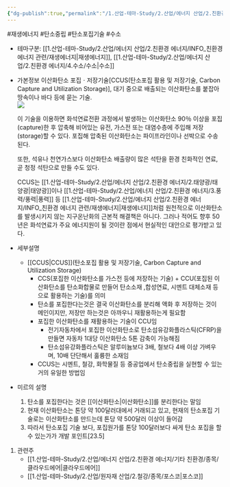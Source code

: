 ```yaml
---
{"dg-publish":true,"permalink":"/1.산업-테마-Study/2.산업/에너지 산업/2.친환경 에너지/INFO_친환경 에너지 관련/탄소포집시설/탄소포집기술/","created":"2024-11-20T21:02:28.536+09:00","updated":"2025-06-03T20:07:21.163+09:00"}
---
```


#재생에너지 #탄소중립 #탄소포집기술 #수소 

- 테마구분: [[1.산업-테마-Study/2.산업/에너지 산업/2.친환경 에너지/INFO_친환경 에너지 관련/재생에너지\|재생에너지]], [[1.산업-테마-Study/2.산업/에너지 산업/2.친환경 에너지/4.수소/수소\|수소]]

- 가본정보
	이산화탄소 포집ㆍ저장기술[CCUS(탄소포집 활용 및 저장기술, Carbon Capture and Utilization Storage)], 대기 중으로 배출되는 이산화탄소를 붙잡아 땅속이나 바다 등에 묻는 기술.  
	![](https://i.imgur.com/iaF55Zu.png)

	이 기술을 이용하면 화석연료전환 과정에서 발생하는 이산화탄소 90％ 이상을 포집(capture)한 후 압축해 비어있는 유전, 가스전 또는 대염수층에 주입해 저장(storage)할 수 있다. 포집해 압축된 이산화탄소는 파이프라인이나 선박으로 수송된다.  
	
	또한, 석유나 천연가스보다 이산화탄소 배출량이 많은 석탄을 환경 친화적인 연료, 곧 청정 석탄으로 만들 수도 있다.  
	
	CCUS는 [[1.산업-테마-Study/2.산업/에너지 산업/2.친환경 에너지/2.태양광/태양광\|태양광]]이나 [[1.산업-테마-Study/2.산업/에너지 산업/2.친환경 에너지/3.풍력/풍력\|풍력]] 등 [[1.산업-테마-Study/2.산업/에너지 산업/2.친환경 에너지/INFO_친환경 에너지 관련/재생에너지\|재생에너지]]처럼 원천적으로 이산화탄소를 발생시키지 않는 지구온난화의 근본적 해결책은 아니다. 그러나 적어도 향후 50년은 화석연료가 주요 에너지원이 될 것이란 점에서 현실적인 대안으로 평가받고 있다.



- 세부설명
	- [[CCUS\|CCUS]](탄소포집 활용 및 저장기술, Carbon Capture and Utilization Storage)
		- CCS(포집한 이산화탄소를 가스전 등에 저장하는 기술) + CCU(포집된 이산화탄소를 탄소화합물로 만들어 탄소소재 ,합성연료, 시멘트 대체소재 등으로 활용하는 기술)를 의미
		- 탄소를 포집한다는것은 결국 이산화탄소를 분리해 액화 후 저장하는 것이 메인이지만, 저장만 하는것은 아까우니 재활용하는게 필요함
		- 포집한 이산화탄소를 재활용하는 기술이 CCU임
			- 전기자동차에서 포집한 이산화탄소로 탄소섬유강화플라스틱(CFRP)을 만들면 자동차 1대당 이산화탄소 5톤 감축이 가능해짐
			- 탄소섬유강화플라스틱은 알루미늄보다 3배, 철보다 4배 이상 가벼우며, 10배 단단해서 훌륭한 소재임
		- CCUS는 시멘트, 철강, 화학물질 등 중공업에서 탄소중립을 실현할 수 있는 거의 유일한 방법임
		

- 미르의 설명
	1. 탄소를 포집한다는 것은 [[이산화탄소\|이산화탄소]]를 분리한다는 말임
	2. 현재 이산화탄소는 톤당 약 100달러대에서 거래되고 있고, 현재의 탄소포집 기술로는 이산화탄소를 만드는데 톤당 약 500달러 이상이 들어감
	3. 따라서 탄소포집 기술 보다, 포집원가를 톤당 100달러보다 싸게 탄소 포집을 할 수 있는가가 개발 포인트[23.5]


1. 관련주
	- [[1.산업-테마-Study/2.산업/에너지 산업/2.친환경 에너지/기타 친환경/종목/클라우드에어\|클라우드에어]]
	- [[1.산업-테마-Study/2.산업/원자재 산업/2.철강/종목/포스코\|포스코]]